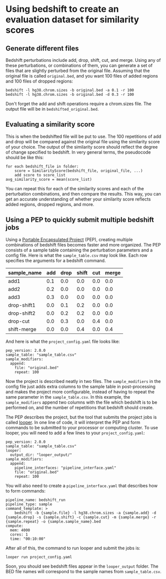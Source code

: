 # Using bedshift to create an evaluation dataset for similarity scores

## Generate different files

Bedshift perturbations include add, drop, shift, cut, and merge. Using any of these perturbations, or combinations of them, you can generate a set of files that are slightly perturbed from the original file. Assuming that the original file is called `original.bed`, and you want 100 files of added regions and 100 files of dropped regions:

```
bedshift -l hg38.chrom.sizes -b original.bed -a 0.1 -r 100
bedshift -l hg38.chrom.sizes -b original.bed -d 0.3 -r 100
```

Don't forget the add and shift operations require a chrom.sizes file. The output file will be in `bedshifted_original.bed`.


## Evaluating a similarity score

This is when the bedshifted file will be put to use. The 100 repetitions of add and drop will be compared against the original file using the similarity score of your choice. The output of the similarity score should reflect the degree of change specified to bedshift. In very general terms, the pseudocode should be like this:

```
for each bedshift_file in folder:
	score = SimilarityScore(bedshift_file, original_file, ...)
	add score to score_list
avg_similarity_score = mean(score_list)
```

You can repeat this for each of the similarity scores and each of the perturbation combinations, and then compare the results. This way, you can get an accurate understanding of whether your similarity score reflects added regions, dropped regions, and more.


## Using a PEP to quickly submit multiple bedshift jobs

Using a [Portable Encapsulated Project](http://pep.databio.org/en/latest/) (PEP), creating multiple combinations of bedshift files becomes faster and more organized. The PEP consists of a sample table containing the perturbation parameters and a config file. Here is what the `sample_table.csv` may look like. Each row specifies the arguments for a bedshift command.

| sample_name | add | drop | shift | cut | merge |
|-------------|-----|------|------|------|-------|
| add1 | 0.1 | 0.0 | 0.0 | 0.0 | 0.0 |
| add2 | 0.2 | 0.0 | 0.0 | 0.0 | 0.0 |
| add3 | 0.3 | 0.0 | 0.0 | 0.0 | 0.0 |
| drop-shift1 | 0.0 | 0.1 | 0.2 | 0.0 | 0.0 |
| drop-shift2 | 0.0 | 0.2 | 0.2 | 0.0 | 0.0 |
| drop-cut | 0.0 | 0.3 | 0.0 | 0.4 | 0.0 |
| shift-merge | 0.0 | 0.0 | 0.4 | 0.0 | 0.4 |

And here is what the `project_config.yaml` file looks like:

```
pep_version: 2.0.0
sample_table: "sample_table.csv"
sample_modifiers:
  append:
    file: "original.bed"
    repeat: 100
```

Now the project is described neatly in two files. The `sample_modifiers` in the config file just adds extra columns to the sample table in post-processing and makes the project more configurable, instead of having to repeat the same parameter in the `sample_table.csv`. In this example, the `sample_modifiers` append two columns with the file which bedshift is to be performed on, and the number of repetitions that bedshift should create.

The PEP describes the project, but the tool that submits the project jobs is called [looper](http://looper.databio.org/en/latest/). In one line of code, it will interpret the PEP and form commands to be submitted to your processor or computing cluster. To use looper, you will need to add a few lines to your `project_config.yaml`:

```
pep_version: 2.0.0
sample_table: "sample_table.csv"
looper:
  output_dir: "looper_output/"
sample_modifiers:
  append:
    pipeline_interfaces: "pipeline_interface.yaml"
    file: "original.bed"
    repeat: 100
```

You will also need to create a `pipeline_interface.yaml` that describes how to form commands:

```
pipeline_name: bedshift_run
pipeline_type: sample
command_template: >
    bedshift -b {sample.file} -l hg38.chrom.sizes -a {sample.add} -d {sample.drop} -s {sample.shift} -c {sample.cut} -m {sample.merge} -r {sample.repeat} -o {sample.sample_name}.bed
compute:
  mem: 4000
  cores: 1
  time: "00:10:00"
```

After all of this, the command to run looper and submit the jobs is:

```
looper run project_config.yaml
```

Soon, you should see bedshift files appear in the `looper_output` folder. The BED file names will correspond to the sample names from `sample_table.csv`.

